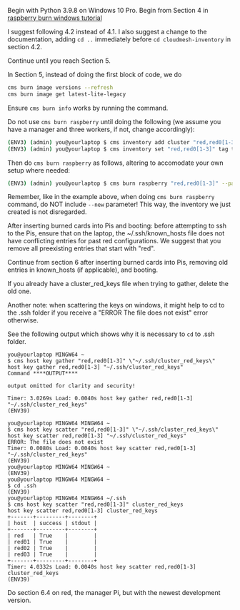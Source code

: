 Begin with Python 3.9.8 on Windows 10 Pro.
Begin from Section 4 in [raspberry burn windows tutorial](https://cloudmesh.github.io/pi/tutorial/raspberry-burn-windows/#4-installing-cloudmesh-and-setup)

I suggest following 4.2 instead of 4.1. I also suggest a change to the documentation, adding `cd ..` immediately before `cd cloudmesh-inventory` in section 4.2.

Continue until you reach Section 5.

In Section 5, instead of doing the first block of code, we do
```bash
cms burn image versions --refresh
cms burn image get latest-lite-legacy
```

Ensure `cms burn info` works by running the command.

Do not use `cms burn raspberry` until doing the following (we assume you have a manager and three workers, if not, change accordingly):

```bash
(ENV3) (admin) you@yourlaptop $ cms inventory add cluster "red,red0[1-3]"
(ENV3) (admin) you@yourlaptop $ cms inventory set "red,red0[1-3]" tag to latest-lite-legacy --inventory="inventory-red.yaml"
```

Then do `cms burn raspberry` as follows, altering to accomodate your own setup where needed:

```bash
(ENV3) (admin) you@yourlaptop $ cms burn raspberry "red,red0[1-3]" --password=myloginpassword --disk=4 --locale=en_US.UTF-8 --timezone="America-New_York" "--ssid='Net Work'" --wifipassword=mywifipassword
```

Remember, like in the example above, when doing `cms burn raspberry` command, do NOT include `--new` parameter! This way, the inventory we just created is not disregarded.

After inserting burned cards into Pis and booting: before attempting to ssh to the Pis, ensure that on the laptop, the ~/.ssh/known_hosts file does not have conflicting entries for past red configurations. We suggest that you remove all preexisting entries that start with "red".

Continue from section 6 after inserting burned cards into Pis, removing old entries in known_hosts (if applicable), and booting.

If you already have a cluster_red_keys file when trying to gather, delete the old one.

Another note: when scattering the keys on windows, it might help to cd to the .ssh folder if you receive a "ERROR The file does not exist" error otherwise.

See the following output which shows why it is necessary to `cd` to .ssh folder.

```
you@yourlaptop MINGW64 ~
$ cms host key gather "red,red0[1-3]" \"~/.ssh/cluster_red_keys\"
host key gather red,red0[1-3] "~/.ssh/cluster_red_keys"
Command ****OUTPUT**** 

output omitted for clarity and security!

Timer: 3.0269s Load: 0.0040s host key gather red,red0[1-3] "~/.ssh/cluster_red_keys"
(ENV39)

you@yourlaptop MINGW64 MINGW64 ~
$ cms host key scatter "red,red0[1-3]" \"~/.ssh/cluster_red_keys\"
host key scatter red,red0[1-3] "~/.ssh/cluster_red_keys"
ERROR: The file does not exist
Timer: 0.0080s Load: 0.0040s host key scatter red,red0[1-3] "~/.ssh/cluster_red_keys"
(ENV39)
you@yourlaptop MINGW64 MINGW64 ~
(ENV39)
you@yourlaptop MINGW64 MINGW64 ~
$ cd .ssh
(ENV39)
you@yourlaptop MINGW64 MINGW64 ~/.ssh
$ cms host key scatter "red,red0[1-3]" cluster_red_keys
host key scatter red,red0[1-3] cluster_red_keys
+-------+---------+--------+
| host  | success | stdout |
+-------+---------+--------+
| red   | True    |        |
| red01 | True    |        |
| red02 | True    |        |
| red03 | True    |        |
+-------+---------+--------+
Timer: 4.0332s Load: 0.0040s host key scatter red,red0[1-3] cluster_red_keys
(ENV39)
```

Do section 6.4 on red, the manager Pi, but with the newest development version.
